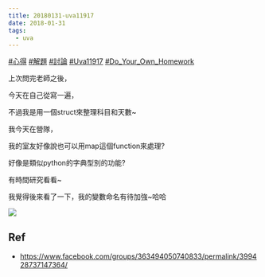 ```yaml
---
title: 20180131-uva11917
date: 2018-01-31
tags:
  - uva
---
```

[#心得](https://www.facebook.com/hashtag/%E5%BF%83%E5%BE%97?__eep__=6&__cft__[0]=AZU1SFdqum70_lIZpz8s_XGGPjJJiX5DNDyV9bYZP8yVBFQQnX9ugmim2nbfSTi4C1-WEMfoSWM-Mjbh3JDZMnuNctzP2n8ESa8XUiAR4RGRcYVCwp3qxfbBCYMorYM-DrqYkk-aILVshUa4-uDqh4pml6sdCofrNofPais82YL88vXYcwIiVrrCFZNnoEwsmF8&__tn__=*NK-R) [#解題](https://www.facebook.com/hashtag/%E8%A7%A3%E9%A1%8C?__eep__=6&__cft__[0]=AZU1SFdqum70_lIZpz8s_XGGPjJJiX5DNDyV9bYZP8yVBFQQnX9ugmim2nbfSTi4C1-WEMfoSWM-Mjbh3JDZMnuNctzP2n8ESa8XUiAR4RGRcYVCwp3qxfbBCYMorYM-DrqYkk-aILVshUa4-uDqh4pml6sdCofrNofPais82YL88vXYcwIiVrrCFZNnoEwsmF8&__tn__=*NK-R) [#討論](https://www.facebook.com/hashtag/%E8%A8%8E%E8%AB%96?__eep__=6&__cft__[0]=AZU1SFdqum70_lIZpz8s_XGGPjJJiX5DNDyV9bYZP8yVBFQQnX9ugmim2nbfSTi4C1-WEMfoSWM-Mjbh3JDZMnuNctzP2n8ESa8XUiAR4RGRcYVCwp3qxfbBCYMorYM-DrqYkk-aILVshUa4-uDqh4pml6sdCofrNofPais82YL88vXYcwIiVrrCFZNnoEwsmF8&__tn__=*NK-R) [#Uva11917](https://www.facebook.com/hashtag/uva11917?__eep__=6&__cft__[0]=AZU1SFdqum70_lIZpz8s_XGGPjJJiX5DNDyV9bYZP8yVBFQQnX9ugmim2nbfSTi4C1-WEMfoSWM-Mjbh3JDZMnuNctzP2n8ESa8XUiAR4RGRcYVCwp3qxfbBCYMorYM-DrqYkk-aILVshUa4-uDqh4pml6sdCofrNofPais82YL88vXYcwIiVrrCFZNnoEwsmF8&__tn__=*NK-R) [#Do_Your_Own_Homework](https://www.facebook.com/hashtag/do_your_own_homework?__eep__=6&__cft__[0]=AZU1SFdqum70_lIZpz8s_XGGPjJJiX5DNDyV9bYZP8yVBFQQnX9ugmim2nbfSTi4C1-WEMfoSWM-Mjbh3JDZMnuNctzP2n8ESa8XUiAR4RGRcYVCwp3qxfbBCYMorYM-DrqYkk-aILVshUa4-uDqh4pml6sdCofrNofPais82YL88vXYcwIiVrrCFZNnoEwsmF8&__tn__=*NK-R)

上次問完老師之後，

今天在自己從寫一遍，

不過我是用一個struct來整理科目和天數~

我今天在營隊，

我的室友好像說也可以用map這個function來處理?

好像是類似python的字典型別的功能?

有時間研究看看~

我覺得後來看了一下，我的變數命名有待加強~哈哈

![](https://i.imgur.com/CeuMFru.jpg)

## Ref
- https://www.facebook.com/groups/363494050740833/permalink/399428737147364/
